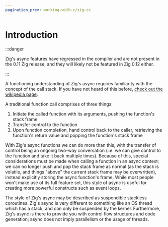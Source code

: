 ```yaml
---
pagination_prev: working-with-c/zig-cc
---
```


# Introduction

:::danger

Zig's async features have regressed in the compiler and are not present in the 0.11
Zig release, and they will likely not be featured in Zig 0.12 either.

:::

A functioning understanding of Zig's async requires familiarity with the concept
of the call stack. If you have not heard of this before,
[check out the wikipedia page](https://en.wikipedia.org/wiki/Call_stack).

<!-- TODO: actually explain the call stack? -->

A traditional function call comprises of three things:

1. Initiate the called function with its arguments, pushing the function's stack
   frame
2. Transfer control to the function
3. Upon function completion, hand control back to the caller, retrieving the
   function's return value and popping the function's stack frame

With Zig's async functions we can do more than this, with the transfer of
control being an ongoing two-way conversation (i.e. we can give control to the
function and take it back multiple times). Because of this, special
considerations must be made when calling a function in an async context; we can
no longer push and pop the stack frame as normal (as the stack is volatile, and
things "above" the current stack frame may be overwritten), instead explicitly
storing the async function's frame. While most people won't make use of its full
feature set, this style of async is useful for creating more powerful constructs
such as event loops.

The style of Zig's async may be described as suspendible stackless coroutines.
Zig's async is very different to something like an OS thread which has a stack,
and can only be suspended by the kernel. Furthermore, Zig's async is there to
provide you with control flow structures and code generation; async does not
imply parallelism or the usage of threads.

